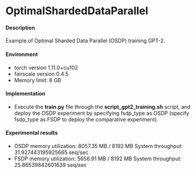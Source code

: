 # OptimalShardedDataParallel

#### Description

Example of Optimal Sharded Data Parallel (OSDP) training GPT-2.

#### Environment

- torch version 1.11.0+cu102
- fairscale version 0.4.5
- Memory limit: 8 GB

#### Implementation

- Execute the  **train.py**  file through the  **script_gpt2_training.sh**  script, and deploy the OSDP experiment by specifying fsdp_type as OSDP (specify fsdp_type as FSDP to deploy the comparative experiment).

#### Experimental results

- OSDP memory utilization: 8057.35 MB / 8192 MB  System throughput: 31.927443195925665 seq/sec
- FSDP memory utilization: 5656.91 MB / 8192 MB  System throughput: 25.86539842601639 seq/sec


